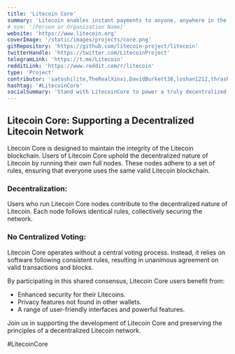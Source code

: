 ```yaml
---
title: 'Litecoin Core'
summary: 'Litecoin enables instant payments to anyone, anywhere in the world using peer-to-peer technology without a central authority.'
# nym: '[Person or Organization Name]'
website: 'https://www.litecoin.org'
coverImage: '/static/images/projects/core.png'
gitRepository: 'https://github.com/litecoin-project/litecoin'
twitterHandle: 'https://twitter.com/LitecoinProject'
telegramLink: 'https://t.me/Litecoin'
redditLink: 'https://www.reddit.com/r/litecoin'
type: 'Project'
contributor: 'satoshilite,TheRealXinxi,DavidBurkett38,loshan1212,thrasher_au,shaolinfry'
hashtag: '#LitecoinCore'
socialSummary: 'Stand with LitecoinCore to power a truly decentralized network. Run full nodes, uphold blockchain integrity, and experience enhanced security & privacy! Dive in now'
---
```


## Litecoin Core: Supporting a Decentralized Litecoin Network

Litecoin Core is designed to maintain the integrity of the Litecoin blockchain. Users of Litecoin Core uphold the decentralized nature of Litecoin by running their own full nodes. These nodes adhere to a set of rules, ensuring that everyone uses the same valid Litecoin blockchain.

### Decentralization:
Users who run Litecoin Core nodes contribute to the decentralized nature of Litecoin. Each node follows identical rules, collectively securing the network.

### No Centralized Voting:
Litecoin Core operates without a central voting process. Instead, it relies on software following consistent rules, resulting in unanimous agreement on valid transactions and blocks.

By participating in this shared consensus, Litecoin Core users benefit from:

* Enhanced security for their Litecoins.
* Privacy features not found in other wallets.
* A range of user-friendly interfaces and powerful features.

Join us in supporting the development of Litecoin Core and preserving the principles of a decentralized Litecoin network. 

#LitecoinCore